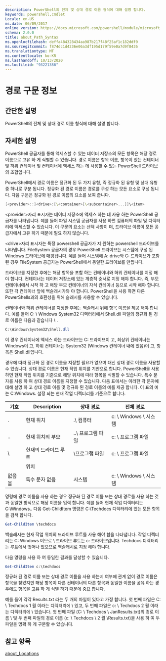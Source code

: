 ```yaml
---
description: PowerShell의 전체 및 상대 경로 이름 형식에 대해 설명 합니다.
keywords: powershell,cmdlet
Locale: en-US
ms.date: 06/09/2017
online version: https://docs.microsoft.com/powershell/module/microsoft.powershell.core/about/about_path_syntax?view=powershell-6&WT.mc_id=ps-gethelp
schema: 2.0.0
title: about_Path_Syntax
ms.openlocfilehash: deffa484328434aa987b217f48f25af1c182ddf0
ms.sourcegitcommit: f874dc1d4236e06a3df195d179f59e0a7d9f8436
ms.translationtype: MT
ms.contentlocale: ko-KR
ms.lasthandoff: 10/13/2020
ms.locfileid: "93221386"
---
```

# <a name="about-path-syntax"></a>경로 구문 정보

## <a name="short-description"></a>간단한 설명
PowerShell의 전체 및 상대 경로 이름 형식에 대해 설명 합니다.

## <a name="long-description"></a>자세한 설명

PowerShell 공급자를 통해 액세스할 수 있는 데이터 저장소의 모든 항목은 해당 경로 이름으로 고유 하 게 식별할 수 있습니다. 경로 이름은 항목 이름, 항목이 있는 컨테이너 및 하위 컨테이너 및 컨테이너에 액세스 하는 데 사용할 수 있는 PowerShell 드라이브의 조합입니다.

PowerShell에서 경로 이름은 정규화 된 두 가지 유형, 즉 정규화 된 유형 및 상대 유형 중 하나로 구분 됩니다. 정규화 된 경로 이름은 경로를 구성 하는 모든 요소로 구성 됩니다. 다음 구문은 정규화 된 경로 이름의 요소를 보여 줍니다.

```powershell
[<provider>::]<drive>:[\<container>[\<subcontainer>...]]\<item>
```

\<provider\>자리 표시자는 데이터 저장소에 액세스 하는 데 사용 하는 PowerShell 공급자를 나타냅니다. 예를 들어 파일 시스템 공급자를 사용 하면 컴퓨터의 파일 및 디렉터리에 액세스할 수 있습니다. 이 구문의 요소는 선택 사항이 며, 드라이브 이름이 모든 공급자에서 고유 하기 때문에 필요 하지 않습니다.

\<drive\>자리 표시자는 특정 powershell 공급자가 지 원하는 powershell 드라이브를 나타냅니다. FileSystem 공급자의 경우 PowerShell 드라이브는 시스템에 구성 된 Windows 드라이브에 매핑됩니다. 예를 들어 시스템에 A: drive와 C: 드라이브가 포함 된 경우 FileSystem 공급자는 PowerShell에서 동일한 드라이브를 만듭니다.

드라이브를 지정한 후에는 해당 항목을 포함 하는 컨테이너와 하위 컨테이너를 지정 해야 합니다. 컨테이너는 데이터 저장소에 있는 계층적 순서로 지정 해야 합니다. 즉, 부모 컨테이너에서 시작 하 고 해당 부모 컨테이너의 자식 컨테이너 등으로 시작 해야 합니다. 또한 각 컨테이너 앞에 백슬래시가와 야 합니다. PowerShell을 사용 하면 다른 PowerShells과의 호환성을 위해 슬래시를 사용할 수 있습니다.

컨테이너와 하위 컨테이너를 지정한 후에는 백슬래시 뒤에 항목 이름을 제공 해야 합니다. 예를 들어 C: \\ Windows System32 디렉터리에서 Shell.dll 파일의 정규화 된 경로 이름은 다음과 같습니다 \\ .

```powershell
C:\Windows\System32\Shell.dll
```

이 경우 컨테이너에 액세스 하는 드라이브는 C: 드라이브이 고, 최상위 컨테이너는 Windows이 고, 하위 컨테이너는 System32 (Windows 컨테이너 내에 있음)이 고, 항목은 Shell.dll입니다.

경우에 따라 정규화 된 경로 이름을 지정할 필요가 없으며 대신 상대 경로 이름을 사용할 수 있습니다. 상대 경로 이름은 현재 작업 위치를 기반으로 합니다. PowerShell을 사용 하면 현재 작업 위치를 기준으로 해당 위치에 따라 항목을 식별할 수 있습니다. 특수 문자를 사용 하 여 상대 경로 이름을 지정할 수 있습니다. 다음 표에서는 이러한 각 문자에 대해 설명 하 고 상대 경로 이름 및 정규화 된 경로 이름의 예를 제공 합니다. 이 표의 예는 C:\Windows. 설정 되는 현재 작업 디렉터리를 기준으로 합니다.

|기호|Description               |상대 경로    |전체 경로          |
|------|--------------------------|-----------------|-------------------|
|.     |현재 위치          |.\\ 컴퓨터        |c: \\ Windows \\ 시스템|
|..    |현재 위치의 부모|..\\ 프로그램 파일|c: \\ 프로그램 파일  |
|\     |현재의 드라이브 루트     |\\프로그램 파일  |c: \\ 프로그램 파일  |
|      |위치                  |                 |                   |
|없음을|특수 문자 없음     |시스템           |c: \\ Windows \\ 시스템|

명령에 경로 이름을 사용 하는 경우 정규화 된 경로 이름 또는 상대 경로를 사용 하는 것과 동일한 방식으로 해당 이름을 입력 합니다. 예를 들어 현재 작업 디렉터리는 C:\Windows.. 다음 Get-ChildItem 명령은 C:\Techdocs 디렉터리에 있는 모든 항목을 검색 합니다.

```powershell
Get-ChildItem \techdocs
```

백슬래시는 현재 작업 위치의 드라이브 루트를 사용 해야 함을 나타냅니다. 작업 디렉터리는 C: Windows 이므로 \\ 드라이브 루트는 c: 드라이브입니다. Techdocs 디렉터리는 루트에서 벗어나 있으므로 백슬래시로 지정 해야 합니다.

다음 명령을 사용 하 여 동일한 결과를 달성할 수 있습니다.

```powershell
Get-ChildItem c:\techdocs
```

정규화 된 경로 이름 또는 상대 경로 이름을 사용 하는지 여부에 관계 없이 경로 이름은 항목을 찾았지만 해당 항목이 다른 컨테이너의 다른 항목과 동일한 이름을 공유 하는 경우에도 항목을 고유 하 게 식별 하기 때문에 중요 합니다.

예를 들어 각각 Results.txt 라는 두 개의 파일이 있다고 가정 합니다.
첫 번째 파일은 C: \\ Techdocs 1 월 이라는 디렉터리에 \\ 있고, 두 번째 파일은 c: \\ Techdocs 2 월 이라는 디렉터리에 \\ 있습니다. 첫 번째 파일 (C: \\ Techdocs \\ JanResults.txt)의 경로 이름 \\ 및 두 번째 파일의 경로 이름 (c: \\ Techdocs \\ 2 월 \\Results.txt)을 사용 하 여 두 파일을 명확 하 게 구분할 수 있습니다.

## <a name="see-also"></a>참고 항목

[about_Locations](about_Locations.md)
